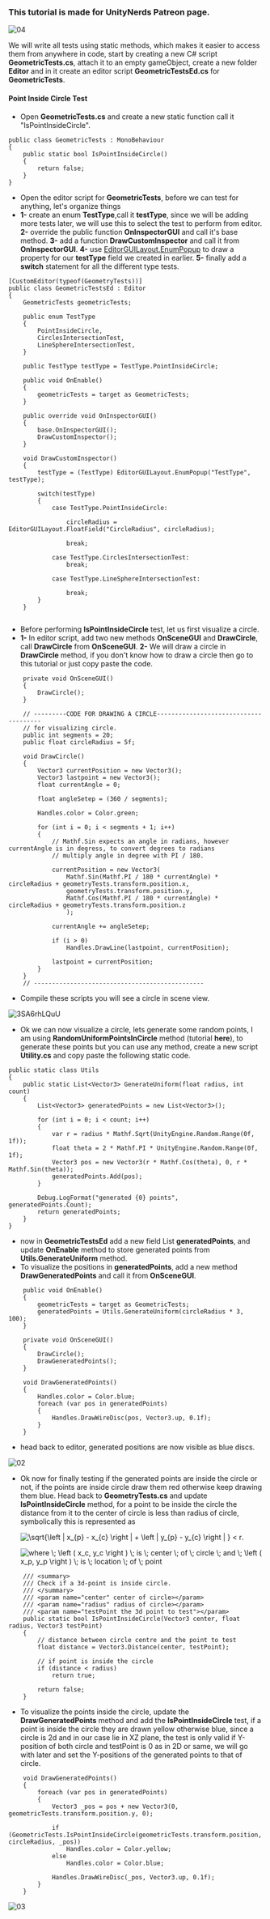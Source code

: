 ### This tutorial is made for UnityNerds Patreon page.

![04](https://user-images.githubusercontent.com/23467551/135803323-cc07d18f-3087-4011-9abb-5747e2378b1f.gif)

We will write all tests using static methods, which makes it easier to access them from anywhere in code, start by creating a new C# script **GeometricTests.cs**, attach it to an empty gameObject, create a new folder **Editor** and in it create an editor script **GeometricTestsEd.cs** for **GeometricTests**.

#### Point Inside Circle Test

- Open **GeometricTests.cs** and create a new static function call it "IsPointInsideCircle".

```
public class GeometricTests : MonoBehaviour
{
    public static bool IsPointInsideCircle()
    {
        return false;
    }
}
```

- Open the editor script for **GeometricTests**, before we can test for anything, let's organize things
- **1-** create an enum **TestType**,call it **testType**, since we will be adding more tests later, we will use this to select the test to perform from editor.
**2-** override the public function **OnInspectorGUI** and call it's base method.
**3-** add a function **DrawCustomInspector** and call it from **OnInspectorGUI**.
**4-** use [EditorGUILayout.EnumPopup](https://docs.unity3d.com/ScriptReference/EditorGUILayout.EnumPopup.html) to draw a property for our **testType** field we created in earlier.
**5-** finally add a **switch** statement for all the different type tests.

```
[CustomEditor(typeof(GeometryTests))]
public class GeometricTestsEd : Editor
{
    GeometricTests geometricTests;

    public enum TestType
    {
        PointInsideCircle,
        CirclesIntersectionTest,
        LineSphereIntersectionTest,
    }

    public TestType testType = TestType.PointInsideCircle;

    public void OnEnable()
    {
        geometricTests = target as GeometricTests;
    }

    public override void OnInspectorGUI()
    {
        base.OnInspectorGUI();
        DrawCustomInspector();
    }

    void DrawCustomInspector()
    {
        testType = (TestType) EditorGUILayout.EnumPopup("TestType", testType);

        switch(testType)
        {
            case TestType.PointInsideCircle:

                circleRadius = EditorGUILayout.FloatField("CircleRadius", circleRadius);

                break;

            case TestType.CirclesIntersectionTest:
                break;

            case TestType.LineSphereIntersectionTest:

                break;
        }
    }
 
```

- Before performing **IsPointInsideCircle** test, let us first visualize a circle.
- **1-** In editor script, add two new methods **OnSceneGUI** and **DrawCircle**, call **DrawCircle** from **OnSceneGUI**.
**2-** We will draw a circle in **DrawCircle** method, if you don't know how to draw a circle then go to this tutorial or just copy paste the code.

```
    private void OnSceneGUI()
    {
        DrawCircle();
    }

    // ---------CODE FOR DRAWING A CIRCLE--------------------------------------
    // for visualizing circle.
    public int segments = 20;
    public float circleRadius = 5f;

    void DrawCircle()
    {
        Vector3 currentPosition = new Vector3();
        Vector3 lastpoint = new Vector3();
        float currentAngle = 0;

        float angleSetep = (360 / segments);

        Handles.color = Color.green;

        for (int i = 0; i < segments + 1; i++)
        {
            // Mathf.Sin expects an angle in radians, however currentAngle is in degress, to convert degrees to radians
            // multiply angle in degree with PI / 180.

            currentPosition = new Vector3(
                Mathf.Sin(Mathf.PI / 180 * currentAngle) * circleRadius + geometryTests.transform.position.x,
                geometryTests.transform.position.y,
                Mathf.Cos(Mathf.PI / 180 * currentAngle) * circleRadius + geometryTests.transform.position.z
                );

            currentAngle += angleSetep;

            if (i > 0)
                Handles.DrawLine(lastpoint, currentPosition);

            lastpoint = currentPosition;
        }
    }
    // -----------------------------------------------
```

- Compile these scripts you will see a circle in scene view.

![3SA6rhLQuU](https://user-images.githubusercontent.com/23467551/135787447-530c2dac-89c2-4f32-97fb-4262460f0152.gif)

- Ok we can now visualize a circle, lets generate some random points, I am using **RandomUniformPointsInCircle** method (tutorial **here**), to generate these points but you can use any method, create a new script **Utility.cs** and copy paste the following static code.

```
public static class Utils
{
    public static List<Vector3> GenerateUniform(float radius, int count)
    {
        List<Vector3> generatedPoints = new List<Vector3>();

        for (int i = 0; i < count; i++)
        {
            var r = radius * Mathf.Sqrt(UnityEngine.Random.Range(0f, 1f));
            float theta = 2 * Mathf.PI * UnityEngine.Random.Range(0f, 1f);
            Vector3 pos = new Vector3(r * Mathf.Cos(theta), 0, r * Mathf.Sin(theta));
            generatedPoints.Add(pos);
        }

        Debug.LogFormat("generated {0} points", generatedPoints.Count);
        return generatedPoints;
    }
}
```

- now in **GeometricTestsEd** add a new field List<Vector3> **generatedPoints**, and update **OnEnable** method to store generated points from **Utils.GenerateUniform** method.
- To visualize the positions in **generatedPoints**, add a new method **DrawGeneratedPoints** and call it from **OnSceneGUI**.

```
    public void OnEnable()
    {
        geometricTests = target as GeometricTests;
        generatedPoints = Utils.GenerateUniform(circleRadius * 3, 100);
    }

    private void OnSceneGUI()
    {
        DrawCircle();
        DrawGeneratedPoints();
    }

    void DrawGeneratedPoints()
    {
        Handles.color = Color.blue;
        foreach (var pos in generatedPoints)
        {
            Handles.DrawWireDisc(pos, Vector3.up, 0.1f);
        }
    }
```

- head back to editor, generated positions are now visible as blue discs.

![02](https://user-images.githubusercontent.com/23467551/135787652-f0eec21a-6b85-48ea-927b-472d924113dc.gif)

- Ok now for finally testing if the generated points are inside the circle or not, if the points are inside circle draw them red otherwise keep drawing them blue.
Head back to **GeometryTests.cs** and update **IsPointInsideCircle** method, for a point to be inside the circle the distance from it to the center of circle is less than radius of circle, symbolically this is represented as

   <img src="https://latex.codecogs.com/gif.latex?\sqrt{\left&space;|&space;x_{p}&space;-&space;x_{c}&space;\right&space;|&space;&plus;&space;\left&space;|&space;y_{p}&space;-&space;y_{c}&space;\right&space;|&space;}&space;<&space;r" title="\sqrt{\left | x_{p} - x_{c} \right | + \left | y_{p} - y_{c} \right | } < r" />.
      
   <img src="https://latex.codecogs.com/gif.latex?where&space;\;&space;\left&space;(&space;x_c,&space;y_c&space;\right&space;)&space;\;&space;is&space;\;&space;center&space;\;&space;of&space;\;&space;circle&space;\;&space;and&space;\;&space;\left&space;(&space;x_p,&space;y_p&space;\right&space;)&space;\;&space;is&space;\;&space;location&space;\;&space;of&space;\;&space;point" title="where \; \left ( x_c, y_c \right ) \; is \; center \; of \; circle \; and \; \left ( x_p, y_p \right ) \; is \; location \; of \; point" />

```
    /// <summary>
    /// Check if a 3d-point is inside circle.
    /// </summary>
    /// <param name="center" center of circle></param>
    /// <param name="radius" radius of circle></param>
    /// <param name="testPoint the 3d point to test"></param>
    public static bool IsPointInsideCircle(Vector3 center, float radius, Vector3 testPoint)
    {
        // distance between circle centre and the point to test
        float distance = Vector3.Distance(center, testPoint);

        // if point is inside the circle
        if (distance < radius)
            return true;

        return false;
    }
```

- To visualize the points inside the circle, update the **DrawGeneratedPoints** method and add the **IsPointInsideCircle** test, if a point is inside the circle they are drawn yellow otherwise blue, since a circle is 2d and in our case lie in XZ plane, the test is only valid if Y-position of both circle and testPoint is 0 as in 2D or same, we will go with later and set the Y-positions of the generated points to that of circle.

```
    void DrawGeneratedPoints()
    {
        foreach (var pos in generatedPoints)
        {
            Vector3 _pos = pos + new Vector3(0, geometricTests.transform.position.y, 0);

            if (GeometricTests.IsPointInsideCircle(geometricTests.transform.position, circleRadius, _pos))
                Handles.color = Color.yellow;
            else
                Handles.color = Color.blue;

            Handles.DrawWireDisc(_pos, Vector3.up, 0.1f);
        }
    }
```

![03](https://user-images.githubusercontent.com/23467551/135787891-7ece7bd1-1792-4322-b359-0170eb068518.gif)


